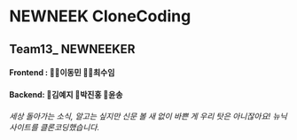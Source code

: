 NEWNEEK CloneCoding
=============
Team13_ NEWNEEKER
-------------
#### Frontend : 👩‍🦱이동민 🤹‍♂️최수임  
#### Backend: 👧김예지 🧑박진홍 👩윤송

###### 세상 돌아가는 소식, 알고는 싶지만 신문 볼 새 없이 바쁜 게 우리 탓은 아니잖아요! 뉴닉 사이트를 클론코딩했습니다.

